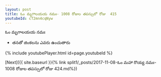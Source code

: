 ```yaml
---
layout: post
title: ఓం మృగాలయయ నమః- 1008 రోజుల తపస్సులో రోజు  415
youtubeId: cT2mn4cqNyw
---
```

 
 
 ఓం మృగాలయయ నమః  
 
 -  తనతో జింకలను ఎవరు ఉంచుతారు 
 
  
 
  
 
 
 
 
 
 


{% include youtubePlayer.html id=page.youtubeId %}
 
[Next]({{ site.baseurl }}{% link  split1/_posts/2017-11-08-ఓం మహా రొయ్య నమః- 1008 రోజుల తపస్సులో రోజు  424.md%})
 
